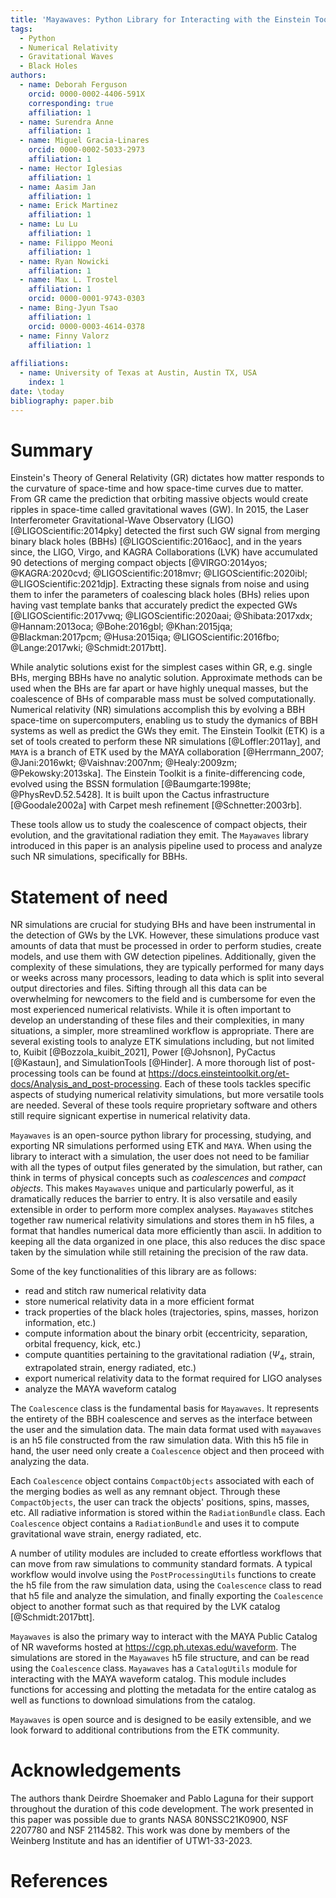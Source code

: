 ```yaml
---
title: 'Mayawaves: Python Library for Interacting with the Einstein Toolkit and the MAYA Catalog'
tags:
  - Python
  - Numerical Relativity
  - Gravitational Waves
  - Black Holes
authors:
  - name: Deborah Ferguson
    orcid: 0000-0002-4406-591X
    corresponding: true
    affiliation: 1
  - name: Surendra Anne
    affiliation: 1
  - name: Miguel Gracia-Linares
    orcid: 0000-0002-5033-2973
    affiliation: 1
  - name: Hector Iglesias
    affiliation: 1
  - name: Aasim Jan
    affiliation: 1
  - name: Erick Martinez
    affiliation: 1
  - name: Lu Lu
    affiliation: 1
  - name: Filippo Meoni
    affiliation: 1
  - name: Ryan Nowicki
    affiliation: 1
  - name: Max L. Trostel
    affiliation: 1
    orcid: 0000-0001-9743-0303
  - name: Bing-Jyun Tsao
    affiliation: 1
    orcid: 0000-0003-4614-0378
  - name: Finny Valorz
    affiliation: 1
    
affiliations:
  - name: University of Texas at Austin, Austin TX, USA
    index: 1
date: \today
bibliography: paper.bib
---
```



# Summary

Einstein's Theory of General Relativity (GR) dictates how matter responds to the curvature of space-time and how space-time curves due to matter.
From GR came the prediction that orbiting massive objects would create ripples in space-time called gravitational waves (GW).
In 2015, the Laser Interferometer Gravitational-Wave Observatory (LIGO) [@LIGOScientific:2014pky] detected the first such GW signal from merging binary black holes (BBHs) [@LIGOScientific:2016aoc], and in the years since, the LIGO, Virgo, and KAGRA Collaborations (LVK) have accumulated 90 detections of merging compact objects [@VIRGO:2014yos; @KAGRA:2020cvd; @LIGOScientific:2018mvr; @LIGOScientific:2020ibl; @LIGOScientific:2021djp].
Extracting these signals from noise and using them to infer the parameters of coalescing black holes (BHs) relies upon having vast template banks that accurately predict the expected GWs [@LIGOScientific:2017vwq; @LIGOScientific:2020aai; @Shibata:2017xdx; @Hannam:2013oca; @Bohe:2016gbl; @Khan:2015jqa; @Blackman:2017pcm; @Husa:2015iqa; @LIGOScientific:2016fbo; @Lange:2017wki; @Schmidt:2017btt].

While analytic solutions exist for the simplest cases within GR, e.g. single BHs, merging BBHs have no analytic solution.
Approximate methods can be used when the BHs are far apart or have highly unequal masses, but the coalescence of BHs of comparable mass must be solved computationally.
Numerical relativity (NR) simulations accomplish this by evolving a BBH space-time on supercomputers, enabling us to study the dymanics of BBH systems as well as predict the GWs they emit.
The Einstein Toolkit (ETK) is a set of tools created to perform these NR simulations [@Loffler:2011ay], and `MAYA` is a branch of ETK used by the MAYA collaboration [@Herrmann_2007; @Jani:2016wkt; @Vaishnav:2007nm; @Healy:2009zm; @Pekowsky:2013ska].
The Einstein Toolkit is a finite-differencing code, evolved using the BSSN formulation [@Baumgarte:1998te; @PhysRevD.52.5428].
It is built upon the Cactus infrastructure [@Goodale2002a] with Carpet mesh refinement [@Schnetter:2003rb].

These tools allow us to study the coalescence of compact objects, their evolution, and the gravitational radiation they emit.
The `Mayawaves` library introduced in this paper is an analysis pipeline used to process and analyze such NR simulations, specifically for BBHs. 

# Statement of need

NR simulations are crucial for studying BHs and have been instrumental in the detection of GWs by the LVK.
However, these simulations produce vast amounts of data that must be processed in order to perform studies, create models, and use them with GW detection pipelines.
Additionally, given the complexity of these simulations, they are typically performed for many days or weeks across many processors, leading to data which is split into several output directories and files.
Sifting through all this data can be overwhelming for newcomers to the field and is cumbersome for even the most experienced numerical relativists.
While it is often important to develop an understanding of these files and their complexities, in many situations, a simpler, more streamlined workflow is appropriate.
There are several existing tools to analyze ETK simulations including, but not limited to, Kuibit [@Bozzola_kuibit_2021], Power [@Johsnon], PyCactus [@Kastaun], and SimulationTools [@Hinder].
A more thorough list of post-processing tools can be found at https://docs.einsteintoolkit.org/et-docs/Analysis_and_post-processing.
Each of these tools tackles specific aspects of studying numerical relativity simulations, but more versatile tools are needed.
Several of these tools require proprietary software and others still require signicant expertise in numerical relativity data.

`Mayawaves` is an open-source python library for processing, studying, and exporting NR simulations performed using ETK and `MAYA`.
When using the library to interact with a simulation, the user does not need to be familiar with all the types of output files generated by the simulation, but rather, can think in terms of physical concepts such as *coalescences* and *compact objects*.
This makes `Mayawaves` unique and particularly powerful, as it dramatically reduces the barrier to entry.
It is also versatile and easily extensible in order to perform more complex analyses.
`Mayawaves` stitches together raw numerical relativity simulations and stores them in h5 files, a format that handles numerical data more efficiently than ascii. 
In addition to keeping all the data organized in one place, this also reduces the disc space taken by the simulation while still retaining the precision of the raw data.

Some of the key functionalities of this library are as follows:

* read and stitch raw numerical relativity data
* store numerical relativity data in a more efficient format
* track properties of the black holes (trajectories, spins, masses, horizon information, etc.)
* compute information about the binary orbit (eccentricity, separation, orbital frequency, kick, etc.)
* compute quantities pertaining to the gravitational radiation ($\Psi_4$, strain, extrapolated strain, energy radiated, etc.)
* export numerical relativity data to the format required for LIGO analyses
* analyze the MAYA waveform catalog


The `Coalescence` class is the fundamental basis for `Mayawaves`.
It represents the entirety of the BBH coalescence and serves as the interface between the user and the simulation data.
The main data format used with `mayawaves` is an h5 file constructed from the raw simulation data.
With this h5 file in hand, the user need only create a `Coalescence` object and then proceed with analyzing the data.

Each `Coalescence` object contains `CompactObjects` associated with each of the merging bodies as well as any remnant object.
Through these `CompactObjects`, the user can track the objects' positions, spins, masses, etc.
All radiative information is stored within the `RadiationBundle` class.
Each `Coalescence` object contains a `RadiationBundle` and uses it to compute gravitational wave strain, energy radiated, etc.

A number of utility modules are included to create effortless workflows that can move from raw simulations to community standard formats.
A typical workflow would involve using the `PostProcessingUtils` functions to create the h5 file from the raw simulation data, using the `Coalescence` class to read that h5 file and analyze the simulation, and finally exporting the `Coalescence` object to another format such as that required by the LVK catalog [@Schmidt:2017btt].

`Mayawaves` is also the primary way to interact with the MAYA Public Catalog of NR waveforms hosted at https://cgp.ph.utexas.edu/waveform.
The simulations are stored in the `Mayawaves` h5 file structure, and can be read using the `Coalescence` class.
`Mayawaves` has a `CatalogUtils` module for interacting with the MAYA waveform catalog.
This module includes functions for accessing and plotting the metadata for the entire catalog as well as functions to download simulations from the catalog.

`Mayawaves` is open source and is designed to be easily extensible, and we look forward to additional contributions from the ETK community.

# Acknowledgements

The authors thank Deirdre Shoemaker and Pablo Laguna for their support throughout the duration of this code development.
The work presented in this paper was possible due to grants NASA 80NSSC21K0900, NSF 2207780 and NSF 2114582.
This work was done by members of the Weinberg Institute and has an identifier of UTW1-33-2023.

# References